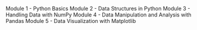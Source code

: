 Module 1 - Python Basics
Module 2 - Data Structures in Python
Module 3 - Handling Data with NumPy
Module 4 - Data Manipulation and Analysis with Pandas
Module 5 - Data Visualization with Matplotlib

